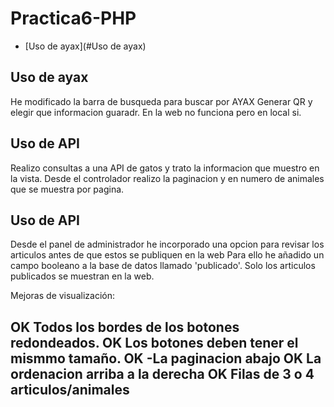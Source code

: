# Practica6-PHP

- [Uso de ayax](#Uso de ayax)


## Uso de ayax
He modificado la barra de busqueda para buscar por AYAX
Generar QR y elegir que informacion guaradr. En la web no funciona pero en local si.

## Uso de API

Realizo consultas a una API de gatos y trato la informacion que muestro en la vista.
Desde el controlador realizo la paginacion y en numero de animales que se muestra por pagina.

## Uso de API
Desde el panel de administrador he incorporado una opcion para revisar los articulos antes de que estos se publiquen en la web
Para ello he añadido un campo booleano a la base de datos llamado 'publicado'.
Solo los articulos publicados se muestran en la web.




Mejoras de visualización:

OK Todos los bordes de los botones redondeados.
OK Los botones deben tener el mismmo tamaño.
OK -La paginacion abajo
OK La ordenacion arriba a la derecha
OK Filas de 3 o 4 articulos/animales
-